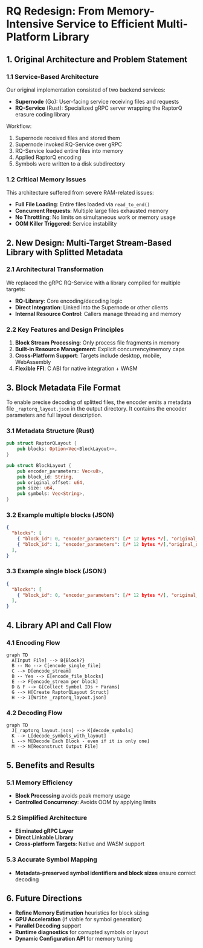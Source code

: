 # RQ Redesign: From Memory-Intensive Service to Efficient Multi-Platform Library

## 1. Original Architecture and Problem Statement

### 1.1 Service-Based Architecture

Our original implementation consisted of two backend services:

- **Supernode** (Go): User-facing service receiving files and requests
- **RQ-Service** (Rust): Specialized gRPC server wrapping the RaptorQ erasure coding library

Workflow:

1. Supernode received files and stored them
2. Supernode invoked RQ-Service over gRPC
3. RQ-Service loaded entire files into memory
4. Applied RaptorQ encoding
5. Symbols were written to a disk subdirectory

### 1.2 Critical Memory Issues

This architecture suffered from severe RAM-related issues:

- **Full File Loading**: Entire files loaded via `read_to_end()`
- **Concurrent Requests**: Multiple large files exhausted memory
- **No Throttling**: No limits on simultaneous work or memory usage
- **OOM Killer Triggered**: Service instability

## 2. New Design: Multi-Target Stream-Based Library with Splitted Metadata

### 2.1 Architectural Transformation

We replaced the gRPC RQ-Service with a library compiled for multiple targets:

- **RQ-Library**: Core encoding/decoding logic
- **Direct Integration**: Linked into the Supernode or other clients
- **Internal Resource Control**: Callers manage threading and memory

### 2.2 Key Features and Design Principles

1. **Block Stream Processing**: Only process file fragments in memory
2. **Built-in Resource Management**: Explicit concurrency/memory caps
3. **Cross-Platform Support**: Targets include desktop, mobile, WebAssembly
4. **Flexible FFI**: C ABI for native integration + WASM

## 3. Block Metadata File Format

To enable precise decoding of splitted files, the encoder emits a metadata file `_raptorq_layout.json` in the output directory. It contains the encoder parameters and full layout description.

### 3.1 Metadata Structure (Rust)

```rust
pub struct RaptorQLayout {
    pub blocks: Option<Vec<BlockLayout>>,
}

pub struct BlockLayout {
    pub encoder_parameters: Vec<u8>,
    pub block_id: String,
    pub original_offset: u64,
    pub size: u64,
    pub symbols: Vec<String>,
}
```

### 3.2 Example multiple blocks (JSON)

```json
{
  "blocks": [
    { "block_id": 0, "encoder_parameters": [/* 12 bytes */], "original_offset": 0, "size": 102400, "symbols": ["hash1", "hash2"], "hash": "block hash" },
    { "block_id": 1, "encoder_parameters": [/* 12 bytes */],"original_offset": 102400, "size": 97600, "symbols": ["hash3", "hash4"], "hash": "block hash" }
  ],
}
```

### 3.3 Example single  block (JSON:)

```json
{
  "blocks": [
    { "block_id": 0, "encoder_parameters": [/* 12 bytes */], "original_offset": 0, "size": 102400, "symbols": ["hash1", "hash2"], "hash": "block hash" },
  ],
}
```

## 4. Library API and Call Flow

### 4.1 Encoding Flow

```mermaid
graph TD
  A[Input File] --> B{Block?}
  B -- No --> C[encode_single_file]
  C --> D[encode_stream]
  B -- Yes --> E[encode_file_blocks]
  E --> F[encode_stream per block]
  D & F --> G[Collect Symbol IDs + Params]
  G --> H[Create RaptorQLayout Struct]
  H --> I[Write _raptorq_layout.json]
```

### 4.2 Decoding Flow

```mermaid
graph TD
  J[_raptorq_layout.json] --> K[decode_symbols]
  K --> L[decode_symbols_with_layout]
  L --> M[Decode Each Block - even if it is only one]
  M --> N[Reconstruct Output File]
```

## 5. Benefits and Results

### 5.1 Memory Efficiency

- **Block Processing** avoids peak memory usage
- **Controlled Concurrency**: Avoids OOM by applying limits

### 5.2 Simplified Architecture

- **Eliminated gRPC Layer**
- **Direct Linkable Library**
- **Cross-platform Targets**: Native and WASM support

### 5.3 Accurate Symbol Mapping

- **Metadata-preserved symbol identifiers and block sizes** ensure correct decoding

## 6. Future Directions

- **Refine Memory Estimation** heuristics for block sizing
- **GPU Acceleration** (if viable for symbol generation)
- **Parallel Decoding** support
- **Runtime diagnostics** for corrupted symbols or layout
- **Dynamic Configuration API** for memory tuning

